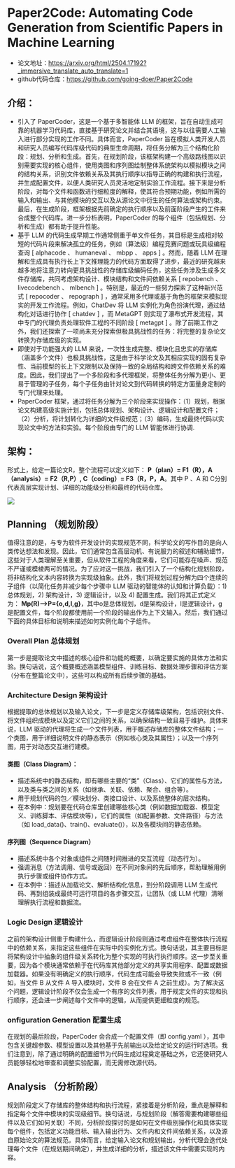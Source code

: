 # Paper2Code: Automating Code Generation from Scientific Papers in Machine Learning
- 论文地址：https://arxiv.org/html/2504.17192?_immersive_translate_auto_translate=1
- github代码仓库：https://github.com/going-doer/Paper2Code

## 介绍：
- 引入了 PaperCoder，这是一个基于多智能体 LLM 的框架，旨在自动生成可靠的机器学习代码库，直接基于研究论文并结合其语境，这与以往需要人工输入进行部分实现的工作不同。具体而言，PaperCoder 旨在模拟人类开发人员和研究人员编写代码库级代码的典型生命周期，将任务分解为三个结构化阶段：规划、分析和生成。首先，在规划阶段，该框架构建一个高级路线图以识别需要实现的核心组件，使用类图和序列图绘制整体系统架构以模拟模块之间的结构关系，识别文件依赖关系及其执行顺序以指导正确的构建和执行流程，并生成配置文件，以便人类研究人员灵活地定制实验工作流程。接下来是分析阶段，对每个文件和函数进行细粒度的解释，使其符合预期功能，例如所需的输入和输出、与其他模块的交互以及从源论文中衍生的任何算法或架构约束。最后，在生成阶段，框架根据先前确定的执行顺序以及前面阶段产生的工件来合成整个代码库。进一步分析表明，PaperCoder 的每个组件（包括规划、分析和生成）都有助于提升性能。
- 基于 LLM 的代码生成早期工作通常侧重于单文件任务，其目标是生成相对较短的代码片段来解决孤立的任务，例如（算法级）编程竞赛问题或玩具级编程查询 [ alphacode 、 humaneval 、 mbpp 、 apps ] 。然而，随着 LLM 在理解和生成具有执行长上下文推理能力的代码方面取得了进步，最近的研究越来越多地将注意力转向更具挑战性的存储库级编码任务，这些任务涉及生成多文件存储库，共同考虑架构设计、模块结构和文件间依赖关系 [ repobench 、 livecodebench 、 mlbench ] 。特别是，最近的一些努力探索了这种新兴范式 [ repocoder 、 repograph ] ，通常采用多代理或基于角色的框架来模拟现实的开发工作流程。例如，ChatDev 将 LLM 实例化为角色扮演代理，通过结构化对话进行协作 [ chatdev ] ，而 MetaGPT 则实现了瀑布式开发流程，其中专门的代理负责处理软件工程的不同阶段 [ metagpt ] 。除了前期工作之外，我们还探索了一项尚未充分探索但极具挑战性的任务：将完整的复杂论文转换为存储库级的实现。
- 即使对于功能强大的 LLM 来说，一次性生成完整、模块化且忠实的存储库（涵盖多个文件）也极具挑战性，这是由于科学论文及其相应实现的固有复杂性、当前模型的长上下文限制以及保持一致的全局结构和跨文件依赖关系的难度。因此，我们提出了一个多阶段和多代理框架，将整体任务分解为更小、更易于管理的子任务，每个子任务由针对论文到代码转换的特定方面量身定制的专门代理来处理。
- PaperCoder 框架，通过将任务分解为三个阶段来实现操作：（1）规划，根据论文构建高级实施计划，包括总体规划、架构设计、逻辑设计和配置文件；（2）分析，将计划转化为详细的文件级规范；（3）编码，生成最终代码以实现论文中的方法和实验。每个阶段由专门的 LLM 智能体进行协调.

## 架构：
形式上，给定一篇论文R，整个流程可以定义如下：
**P（plan）= F1（R），A（analysis）= F2（R,P）, C（coding）= F3（R，P，A**。其中 P 、A 和 C分别代表高层实现计划、详细的功能级分析和最终的代码仓库。

![]([https://arxiv.org/html/2504.17192v3/x3.png])

## Planning （规划阶段）
值得注意的是，与专为软件开发设计的实现规范不同，科学论文的写作目的是向人类传达想法和发现。因此，它们通常包含高层动机、有说服力的叙述和辅助细节，这些对于人类理解至关重要，但从软件工程的角度来看，它们可能存在噪声、规范不严谨或模棱两可的情况。为了应对这一挑战，我们引入了一个结构化规划阶段，将非结构化文本内容转换为实现级抽象。此外，我们将规划过程分解为四个连续的子组件（以简化任务并减少每个步骤中 LLM 驱动的智能体的认知和计算负载）：1) 总体规划，2) 架构设计，3) 逻辑设计，以及 4) 配置生成。我们将其正式定义为： 
**Mp(R)-->P={o,d,l,g}**，其中o是总体规划，d是架构设计，l是逻辑设计，g是配置文件，每个阶段都使用前一个阶段的输出作为上下文输入。然后，我们通过下面的具体目标和说明来描述如何实例化每个子组件。

### Overall Plan  总体规划
第一步是提取论文中描述的核心组件和功能的概要，以确定要实施的具体方法和实验。换句话说，这个概要概述涵盖模型组件、训练目标、数据处理步骤和评估方案（分布在整篇论文中），这些可以构成所有后续步骤的基础。

### Architecture Design  架构设计
根据提取的总体规划以及输入论文，下一步是定义存储库级架构，包括识别文件、将文件组织成模块以及定义它们之间的关系，以确保结构一致且易于维护。具体来说，LLM 驱动的代理将生成一个文件列表，用于概述存储库的整体文件结构；一个类图，用于详细说明文件的静态表示（例如核心类及其属性）；以及一个序列图，用于对动态交互进行建模。
#### 类图（Class Diagram）：
- 描述系统中的静态结构，即有哪些主要的“类”（Class）、它们的属性与方法，以及类与类之间的关系（如继承、关联、依赖、聚合、组合等）。
- 用于规划代码的包／模块划分、类接口设计、以及系统整体的层次结构。
- 在本例中：规划要在代码仓库里创建哪些核心类（例如数据加载器、模型定义、训练脚本、评估模块等），它们的属性（如配置参数、文件路径）与方法（如 load_data()、train()、evaluate()），以及各模块间的静态依赖。
#### 序列图（Sequence Diagram）
- 描述系统中各个对象或组件之间随时间推进的交互流程（动态行为）。
- 强调消息（方法调用、信号或返回）在不同对象间的先后顺序，帮助理解用例执行步骤或组件协作方式。
- 在本例中：描述从加载论文、解析结构化信息，到分阶段调用 LLM 生成代码、再到组装成最终可运行项目的各步骤交互，让团队（或 LLM 代理）清晰理解执行流程和数据流。

### Logic Design  逻辑设计
之前的架构设计侧重于构建什么，而逻辑设计阶段则通过考虑组件在整体执行流程中的依赖关系，来指定这些组件在实际中的实例化方式。换句话说，其主要目标是将架构设计中抽象的组件级关系转化为整个实现的可执行执行顺序。这一步至关重要，因为各个模块通常依赖于在代码库其他部分定义的共享实用程序、配置或数据加载器。如果没有明确定义的执行顺序，代码生成可能会导致失败或不一致（例如，当文件 B 从文件 A 导入模块时，文件 B 会在文件 A 之前生成）。为了解决这个问题，逻辑设计阶段不仅会生成一个有序的文件列表，用于规定文件的实现和执行顺序，还会进一步阐述每个文件中的逻辑，从而提供更细粒度的规范。

### onfiguration Generation  配置生成
在规划的最后阶段，PaperCoder 会合成一个配置文件（即 config.yaml ），其中包含关键超参数、模型设置以及其他基于先前输出以及给定论文的运行时选项。我们注意到，除了通过明确的配置细节为代码生成过程奠定基础之外，它还使研究人员能够轻松地审查和调整实验配置，而无需修改源代码。

## Analysis （分析阶段）
规划阶段定义了存储库的整体结构和执行流程，紧接着是分析阶段，重点是解释和指定每个文件中模块的实现级细节。换句话说，与规划阶段（解答需要构建哪些组件以及它们如何关联）不同，分析阶段探讨的是如何在文件级别操作化和具体实现每个组件，包括定义功能目标、输入输出行为、文件内和文件间依赖关系，以及源自原始论文的算法规范。具体而言，给定输入论文和规划输出，分析代理会迭代处理每个文件（在规划期间确定），并生成详细的分析，描述该文件中需要实现的内容。




